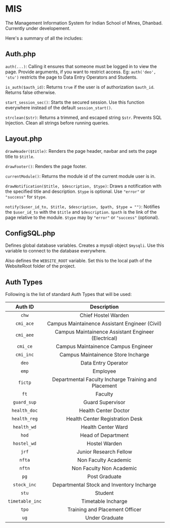 MIS
===

The Management Information System for Indian School of Mines, Dhanbad. Currently under developement.

Here's a summary of all the includes:

Auth.php
---

`auth(...)`: Calling it ensures that someone must be logged in to view the page. Provide arguments, if you want to restrict access. Eg: `auth('deo', 'stu')` restricts the page to Data Entry Operators and Students.

`is_auth($auth_id)`: Returns `true` if the user is of authorization `$auth_id`. Returns false otherwise.

`start_session_sec()`: Starts the secured session. Use this function everywhere instead of the default `session_start()`.

`strclean($str)`: Returns a trimmed, and escaped string `$str`. Prevents SQL Injection. Clean all strings before running queries.

Layout.php
---

`drawHeader($title)`: Renders the page header, navbar and sets the page title to `$title`.

`drawFooter()`: Renders the page footer.

`currentModule()`: Returns the module id of the current module user is in.

`drawNotification($title, $description, $type)`: Draws a notification with the specified title and description. `$type` is optional. Use `"error"` or `"success"` for `$type`.

`notify($user_id_to, $title, $description, $path, $type = "")`: Notifies the `$user_id_to` with the `$title` and `$description`. `$path` is the link of the page relative to the module. `$type` may by `"error"` or `"success"` (optional).


ConfigSQL.php
---

Defines global database variables. Creates a mysqli object `$mysqli`. Use this variable to connect to the database everywhere.

Also defines the `WEBSITE_ROOT` variable. Set this to the local path of the WebsiteRoot folder of the project.


Auth Types
---

Following is the list of standard Auth Types that will be used:



| Auth ID	| Description 						|
|:-------------:|:-----------------------------------------------------:|
|`chw`		|Chief Hostel Warden					|
|`cmi_ace`	|Campus Maintainence Assistant Engineer (Civil) 	|
|`cmi_aee`	|Campus Maintainence Assistant Engineer (Electrical)	|
|`cmi_ce`	|Campus Maintainence Campus Engineer			|
|`cmi_inc`	|Campus Maintainence Store Incharge			|
|`deo`		|Data Entry Operator					|
|`emp`		|Employee						|
|`fictp`	|Departmental Faculty Incharge Training and Placement	|
|`ft`		|Faculty						|
|`guard_sup`	|Guard Supervisor					|
|`health_doc`	|Health Center Doctor					|
|`health_reg`	|Health Center Registration Desk			|
|`health_wd`	|Health Center Ward					|
|`hod`		|Head of Department					|
|`hostel_wd`	|Hostel Warden						|
|`jrf`		|Junior Research Fellow					|
|`nfta`		|Non Faculty Academic					|
|`nftn`		|Non Faculty Non Academic				|
|`pg`		|Post Graduate						|
|`stock_inc`	|Departmental Stock and Inventory Incharge		|
|`stu`		|Student						|
|`timetable_inc`|Timetable Incharge					|
|`tpo`		|Training and Placement Officer				|
|`ug`		|Under Graduate						|